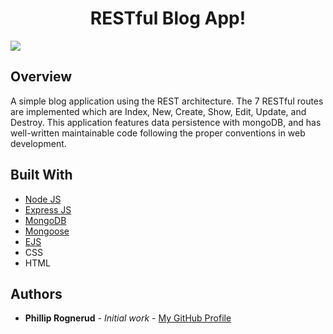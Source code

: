 <h1 align="center"><strong>RESTful Blog App!</strong></h1>

<img src="https://github.com/philliprognerud/RESTful-Blog-App/blob/master/images/KVi8FivPih.gif" align="center" >

<h2>Overview</h2>
A simple blog application using the REST architecture. The 7 RESTful routes are implemented which are Index, New, Create, Show, Edit, Update, and Destroy. This application features data persistence with mongoDB, and has well-written maintainable code following the proper conventions in web development.

## Built With

* [Node JS](https://nodejs.org/en/)
* [Express JS](https://expressjs.com/)
* [MongoDB](https://www.mongodb.com/)
* [Mongoose](http://mongoosejs.com/)
* [EJS](http://ejs.co/)
* CSS
* HTML


## Authors

* **Phillip Rognerud** - *Initial work* - [My GitHub Profile](https://github.com/philliprognerud)
